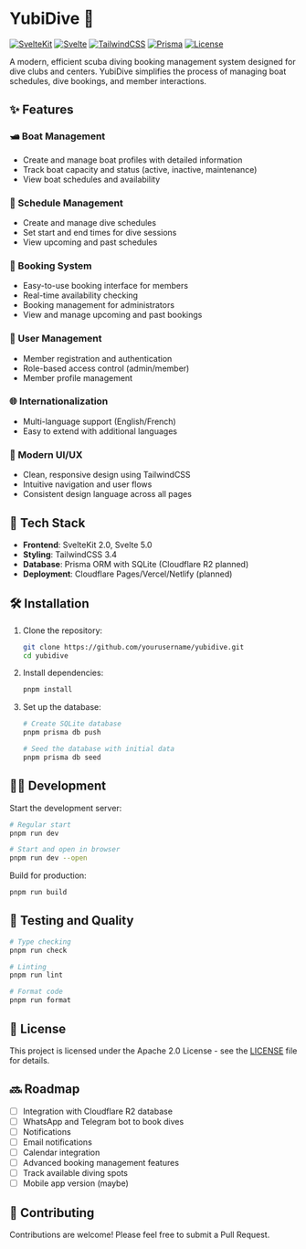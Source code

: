 # YubiDive 🤿

[![SvelteKit](https://img.shields.io/badge/SvelteKit-2.0.0-FF3E00.svg)](https://kit.svelte.dev/)
[![Svelte](https://img.shields.io/badge/Svelte-5.0.0-FF3E00.svg)](https://svelte.dev/)
[![TailwindCSS](https://img.shields.io/badge/TailwindCSS-3.4.15-38B2AC.svg)](https://tailwindcss.com/)
[![Prisma](https://img.shields.io/badge/Prisma-5.22.0-2D3748.svg)](https://www.prisma.io/)
[![License](https://img.shields.io/badge/License-Apache%202.0-blue.svg)](LICENSE)

A modern, efficient scuba diving booking management system designed for dive clubs and centers. YubiDive simplifies the process of managing boat schedules, dive bookings, and member interactions.

## ✨ Features

### 🛥️ Boat Management

- Create and manage boat profiles with detailed information
- Track boat capacity and status (active, inactive, maintenance)
- View boat schedules and availability

### 📅 Schedule Management

- Create and manage dive schedules
- Set start and end times for dive sessions
- View upcoming and past schedules

### 🎫 Booking System

- Easy-to-use booking interface for members
- Real-time availability checking
- Booking management for administrators
- View and manage upcoming and past bookings

### 👥 User Management

- Member registration and authentication
- Role-based access control (admin/member)
- Member profile management

### 🌐 Internationalization

- Multi-language support (English/French)
- Easy to extend with additional languages

### 💅 Modern UI/UX

- Clean, responsive design using TailwindCSS
- Intuitive navigation and user flows
- Consistent design language across all pages

## 🚀 Tech Stack

- **Frontend**: SvelteKit 2.0, Svelte 5.0
- **Styling**: TailwindCSS 3.4
- **Database**: Prisma ORM with SQLite (Cloudflare R2 planned)
- **Deployment**: Cloudflare Pages/Vercel/Netlify (planned)

## 🛠️ Installation

1. Clone the repository:

   ```bash
   git clone https://github.com/yourusername/yubidive.git
   cd yubidive
   ```

2. Install dependencies:

   ```bash
   pnpm install
   ```

3. Set up the database:

   ```bash
   # Create SQLite database
   pnpm prisma db push

   # Seed the database with initial data
   pnpm prisma db seed
   ```

## 🏃‍♂️ Development

Start the development server:

```bash
# Regular start
pnpm run dev

# Start and open in browser
pnpm run dev --open
```

Build for production:

```bash
pnpm run build
```

## 🧪 Testing and Quality

```bash
# Type checking
pnpm run check

# Linting
pnpm run lint

# Format code
pnpm run format
```

## 📝 License

This project is licensed under the Apache 2.0 License - see the [LICENSE](LICENSE) file for details.

## 🔜 Roadmap

- [ ] Integration with Cloudflare R2 database
- [ ] WhatsApp and Telegram bot to book dives
- [ ] Notifications
- [ ] Email notifications
- [ ] Calendar integration
- [ ] Advanced booking management features
- [ ] Track available diving spots
- [ ] Mobile app version (maybe)

## 🤝 Contributing

Contributions are welcome! Please feel free to submit a Pull Request.
